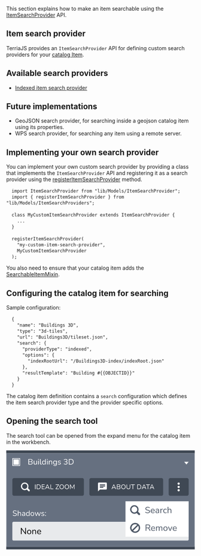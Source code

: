 This section explains how to make an item searchable using the [ItemSearchProvider](../../lib/Models/ItemSearchProvider) API.

## Item search provider

TerriaJS provides an `ItemSearchProvider` API for defining custom search providers for your [catalog Item](../connecting-to-data/catalog-items.md).


## Available search providers

- [Indexed item search provider](item-search-providers/indexed-item-search-provider.md)

## Future implementations

- GeoJSON search provider, for searching inside a geojson catalog item using its properties.
- WPS search provider, for searching any item using a remote server.

## Implementing your own search provider 

You can implement your own custom search provider by providing a class that implements the `ItemSearchProvider` API and registering it as a search provider using the [registerItemSearchProvider](../../lib/Models/ItemSearchProviders.ts) method.

```
  import ItemSearchProvider from "lib/Models/ItemSearchProvider";
  import { registerItemSearchProvider } from "lib/Models/ItemSearchProviders";
  
  class MyCustomItemSearchProvider extends ItemSearchProvider {
    ...
  }
  
  registerItemSearchProvider(
    "my-custom-item-search-provider", 
    MyCustomItemSearchProvider
  );
```

You also need to ensure that your catalog item adds the [SearchableItemMixin](../../lib/ModelMixins/SearchableItemMixin.ts).

## Configuring the catalog item for searching

Sample configuration:

```
  {
    "name": "Buildings 3D",
    "type": "3d-tiles",
    "url": "Buildings3D/tileset.json",
    "search": {
      "providerType": "indexed",
      "options": {
        "indexRootUrl": "/Buildings3D-index/indexRoot.json"
      },
      "resultTemplate": "Building #{{OBJECTID}}"
    }
  }
```

The catalog item definition contains a `search` configuration which defines the item search provider type and the provider specific options.

## Opening the search tool

The search tool can be opened from the expand menu for the catalog item in the workbench.

![Opening search tool](./open-item-search.png)
